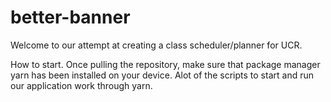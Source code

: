 # better-banner
Welcome to our attempt at creating a class scheduler/planner for UCR.

How to start. Once pulling the repository, make sure that package manager yarn has been installed on your device. Alot of the scripts to start and run our application work through yarn. 

